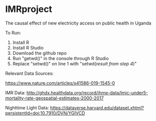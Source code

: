 # IMRproject

The causal effect of new electricity access on public health in Uganda

To Run:
1) Install R
2) Install R Studio
3) Download the github repo
4) Run "getwd()" in the console through R Studio
5) Replace "setwd()" on line 1 with "setwd(*result from step 4*)" 


Relevant Data Sources:

https://www.nature.com/articles/s41586-019-1545-0

IMR Data:
http://ghdx.healthdata.org/record/ihme-data/lmic-under5-mortality-rate-geospatial-estimates-2000-2017

Nighttime Light Data:
https://dataverse.harvard.edu/dataset.xhtml?persistentId=doi:10.7910/DVN/YGIVCD
